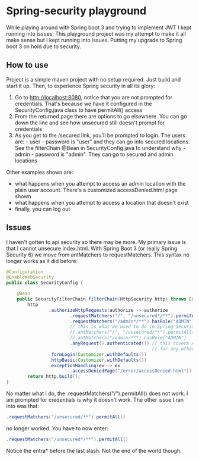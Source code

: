 # Spring-security playground

While playing around with Spring boot 3 and trying to implement JWT I kept running into issues. This playground project was my attempt to make it all make sense but I kept running into issues. Putting my upgrade to Spring boot 3 on hold due to security.

## How to use

Project is a simple maven project with no setup required. Just build and start it up.
Then, to experience Spring security in all its glory:

1) Go to [http://localhost:8080](http://localhost:8080), notice that you are not prompted for credentials. That's because we have it configured in the SecurityConfig.java class to have permitAll() access
2) From the returned page there are options to go elsewhere. You can go down the line and see how unsecured still doesn't prompt for credentials
3) As you get to the /secured link, you'll be prompted to login. The users are:
        - user - password is "user" and they can go into secured locations. See the filterChain @Bean in SecurityConfig.java to understand why
        - admin - password is "admin". They can go to secured and admin locations

Other examples shown are:

* what happens when you attempt to access an admin location with the plain user account. There's a customized accessDenied.html page shown
* what happens when you attempt to access a location that doesn't exist
* finally, you can log out

## Issues

I haven't gotten to api security so there may be more. My primary issue is that I cannot unsecure index.html. With Spring Boot 3 (or really Spring Security 6) we move from antMatchers to requestMatchers. This syntax no longer works as it did before:

```java
@Configuration
@EnableWebSecurity
public class SecurityConfig {

    @Bean
    public SecurityFilterChain filterChain(HttpSecurity http) throws Exception {
        http
                .authorizeHttpRequests(authorize -> authorize
                        .requestMatchers("/", "/unsecured*/**").permitAll()
                        .requestMatchers("/admin*/**").hasRole("ADMIN")
                        // this is what we used to do in Spring Security 5.8
                        //.antMatchers("/", "/unsecured/**").permitAll()
                        //.antMatchers("/admin/**").hasRole("ADMIN")
                        .anyRequest().authenticated()) // this covers ALL other places not mentioned above, requiring
                                                       // for any other locations you must be authenticated
                .formLogin(Customizer.withDefaults())
                .httpBasic(Customizer.withDefaults())
                .exceptionHandling(ex -> ex
                        .accessDeniedPage("/error/accessDenied.html"));
        return http.build();
}
```

No matter what I do, the .requestMatchers("/").permitAll() does not work. I am prompted for credentials is why it doesn't work.
The other issue I ran into was that:

```java
.requestMatchers("/unsecured/**").permitAll()
```

no longer worked. You have to now enter:

```java
.requestMatchers("/unsecured*/**").permitAll()
```

Notice the entra* before the last slash. Not the end of the world though.
